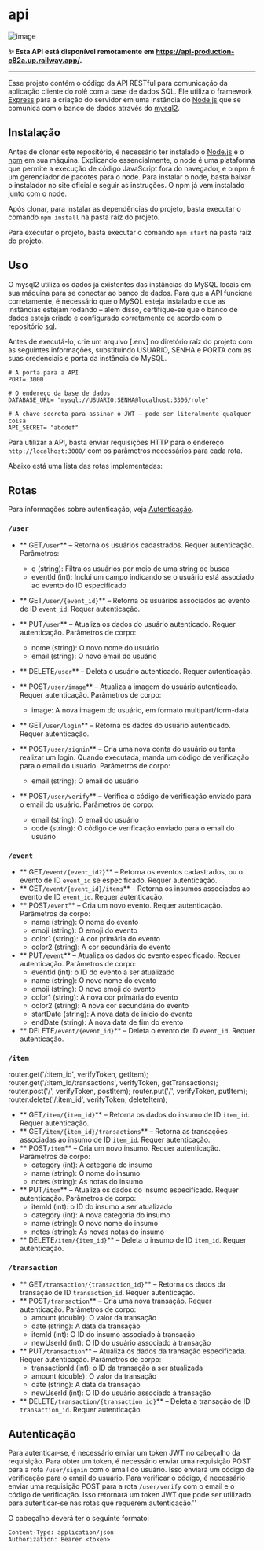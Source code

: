 # api

![image](https://img.shields.io/badge/Railway-Active-success?logo=railway&logoColor=white)

**✨ Esta API está disponível remotamente em https://api-production-c82a.up.railway.app/.**

---


Esse projeto contém o código da API RESTful para comunicação da aplicação cliente do rolê com a base de dados SQL. Ele utiliza o framework [Express](https://expressjs.com/pt-br/) para a criação do servidor em uma instância do [Node.js](https://nodejs.org/en/) que se comunica com o banco de dados através do [mysql2](https://github.com/sidorares/node-mysql2).

## Instalação

Antes de clonar este repositório, é necessário ter instalado o [Node.js](https://nodejs.org/en/) e o [npm](https://www.npmjs.com/) em sua máquina. Explicando essencialmente, o node é uma plataforma que permite a execução de código JavaScript fora do navegador, e o npm é um gerenciador de pacotes para o node. Para instalar o node, basta baixar o instalador no site oficial e seguir as instruções. O npm já vem instalado junto com o node.

Após clonar, para instalar as dependências do projeto, basta executar o comando `npm install` na pasta raiz do projeto.

Para executar o projeto, basta executar o comando `npm start` na pasta raiz do projeto.

## Uso

O mysql2 utiliza os dados já existentes das instâncias do MySQL locais em sua máquina para se conectar ao banco de dados. Para que a API funcione corretamente, é necessário que o MySQL esteja instalado e que as instâncias estejam rodando – além disso, certifique-se que o banco de dados esteja criado e configurado corretamente de acordo com o repositório [sql](https://github.com/role-pi/sql).

Antes de executá-lo, crie um arquivo [.env] no diretório raíz do projeto com as seguintes informações, substituindo USUARIO, SENHA e PORTA com as suas credenciais e porta da instância do MySQL.

```env
# A porta para a API
PORT= 3000
 
# O endereço da base de dados
DATABASE_URL= "mysql://USUARIO:SENHA@localhost:3306/role"

# A chave secreta para assinar o JWT – pode ser literalmente qualquer coisa
API_SECRET= "abcdef"
```

Para utilizar a API, basta enviar requisições HTTP para o endereço `http://localhost:3000/` com os parâmetros necessários para cada rota.

Abaixo está uma lista das rotas implementadas:

## Rotas

Para informações sobre autenticação, veja [Autenticação](#autenticação).

### `/user`

- ** GET`/user`** – Retorna os usuários cadastrados. Requer autenticação. Parâmetros:
    - q (string): Filtra os usuários por meio de uma string de busca
    - eventId (int): Inclui um campo indicando se o usuário está associado ao evento do ID especificado
- ** GET`/user/{event_id}`** – Retorna os usuários associados ao evento de ID `event_id`. Requer autenticação.
- ** PUT`/user`** – Atualiza os dados do usuário autenticado. Requer autenticação. Parâmetros de corpo:
    - nome (string): O novo nome do usuário
    - email (string): O novo email do usuário
- ** DELETE`/user`** – Deleta o usuário autenticado. Requer autenticação.

- ** POST`/user/image`** – Atualiza a imagem do usuário autenticado. Requer autenticação. Parâmetros de corpo:
    - image: A nova imagem do usuário, em formato multipart/form-data

- ** GET`/user/login`** – Retorna os dados do usuário autenticado. Requer autenticação.
- ** POST`/user/signin`** – Cria uma nova conta do usuário ou tenta realizar um login. Quando executada, manda um código de verificação para o email do usuário. Parâmetros de corpo:
    - email (string): O email do usuário
- ** POST`/user/verify`** – Verifica o código de verificação enviado para o email do usuário. Parâmetros de corpo:
    - email (string): O email do usuário
    - code (string): O código de verificação enviado para o email do usuário

### `/event`

- ** GET`/event/{event_id?}`** – Retorna os eventos cadastrados, ou o evento de ID `event_id` se especificado. Requer autenticação.
- ** GET`/event/{event_id}/items`** – Retorna os insumos associados ao evento de ID `event_id`. Requer autenticação.
- ** POST`/event`** – Cria um novo evento. Requer autenticação. Parâmetros de corpo:
    - name (string): O nome do evento
    - emoji (string): O emoji do evento
    - color1 (string): A cor primária do evento
    - color2 (string): A cor secundária do evento
- ** PUT`/event`** – Atualiza os dados do evento especificado. Requer autenticação. Parâmetros de corpo:
    - eventId (int): o ID do evento a ser atualizado
    - name (string): O novo nome do evento
    - emoji (string): O novo emoji do evento
    - color1 (string): A nova cor primária do evento
    - color2 (string): A nova cor secundária do evento
    - startDate (string): A nova data de início do evento
    - endDate (string): A nova data de fim do evento
- ** DELETE`/event/{event_id}`** – Deleta o evento de ID `event_id`. Requer autenticação.


### `/item`

router.get('/:item_id', verifyToken, getItem);
router.get('/:item_id/transactions', verifyToken, getTransactions);
router.post('/', verifyToken, postItem);
router.put('/', verifyToken, putItem);
router.delete('/:item_id', verifyToken, deleteItem);

- ** GET`/item/{item_id}`** – Retorna os dados do insumo de ID `item_id`. Requer autenticação.
- ** GET`/item/{item_id}/transactions`** – Retorna as transações associadas ao insumo de ID `item_id`. Requer autenticação.
- ** POST`/item`** – Cria um novo insumo. Requer autenticação. Parâmetros de corpo:
    - category (int): A categoria do insumo
    - name (string): O nome do insumo
    - notes (string): As notas do insumo
- ** PUT`/item`** – Atualiza os dados do insumo especificado. Requer autenticação. Parâmetros de corpo:
    - itemId (int): o ID do insumo a ser atualizado
    - category (int): A nova categoria do insumo
    - name (string): O novo nome do insumo
    - notes (string): As novas notas do insumo
- ** DELETE`/item/{item_id}`** – Deleta o insumo de ID `item_id`. Requer autenticação.


### `/transaction`

- ** GET`/transaction/{transaction_id}`** – Retorna os dados da transação de ID `transaction_id`. Requer autenticação.
- ** POST`/transaction`** – Cria uma nova transação. Requer autenticação. Parâmetros de corpo:
    - amount (double): O valor da transação
    - date (string): A data da transação
    - itemId (int): O ID do insumo associado à transação
    - newUserId (int): O ID do usuário associado à transação
- ** PUT`/transaction`** – Atualiza os dados da transação especificada. Requer autenticação. Parâmetros de corpo:
    - transactionId (int): o ID da transação a ser atualizada
    - amount (double): O valor da transação
    - date (string): A data da transação
    - newUserId (int): O ID do usuário associado à transação
- ** DELETE`/transaction/{transaction_id}`** – Deleta a transação de ID `transaction_id`. Requer autenticação.

## Autenticação

Para autenticar-se, é necessário enviar um token JWT no cabeçalho da requisição. Para obter um token, é necessário enviar uma requisição POST para a rota `/user/signin` com o email do usuário. Isso enviará um código de verificação para o email do usuário. Para verificar o código, é necessário enviar uma requisição POST para a rota `/user/verify` com o email e o código de verificação. Isso retornará um token JWT que pode ser utilizado para autenticar-se nas rotas que requerem autenticação.''

O cabeçalho deverá ter o seguinte formato:

```http
Content-Type: application/json
Authorization: Bearer <token>
```